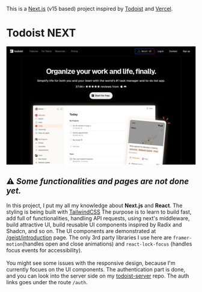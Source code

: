 This is a [Next.js](https://nextjs.org/) (v15 based) project inspired by [Todoist](https://todoist.com) and [Vercel](https://vercel.com).

# Todoist NEXT

[![](./public/assets/app_showcase.png)](https://todoist-liard-alpha.vercel.app/)

## ⚠️ _Some functionalities and pages are not done yet._

In this project, I put my all my knowledge about **Next.js** and **React**. The styling is being built with [TailwindCSS](https://tailwindcss.com/) The purpose is to learn to build fast, add full of functionalities, handling API requests, using next's middleware, build attractive UI, build reusable UI components inspired by Radix and Shadcn, and so on. The UI components are demonstrated at [/geist/introduction](https://todoist-liard-alpha.vercel.app/geist/introduction) page. The only 3rd party libraries I use here are `framer-motion`(handles open and close animations) and `react-lock-focus` (handles focus events for accessibility). <br /><br />
You might see some issues with the responsive design, because I'm currently focues on the UI components. The authentication part is done, and you can look into the server side on my [todoist-server](https://github.com/ZeynalliZeynal/todoist-server) repo. The auth links goes under the route `/auth`.
